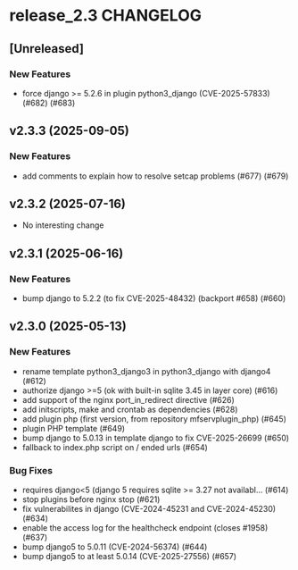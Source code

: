 # release_2.3 CHANGELOG

## [Unreleased]

### New Features

- force django >= 5.2.6 in plugin python3_django (CVE-2025-57833) (#682) (#683)

## v2.3.3 (2025-09-05)

### New Features

- add comments to explain how to resolve setcap problems (#677) (#679)

## v2.3.2 (2025-07-16)

- No interesting change

## v2.3.1 (2025-06-16)

### New Features

- bump django to 5.2.2 (to fix CVE-2025-48432) (backport #658) (#660)

## v2.3.0 (2025-05-13)

### New Features

- rename template python3_django3 in python3_django with django4 (#612)
- authorize django >=5 (ok with built-in sqlite 3.45 in layer core) (#616)
- add support of the nginx port_in_redirect directive (#626)
- add initscripts, make and crontab as dependencies (#628)
- add plugin php (first version, from repository mfservplugin_php) (#645)
- plugin PHP template (#649)
- bump django to 5.0.13 in template django to fix CVE-2025-26699 (#650)
- fallback to index.php script on / ended urls (#654)

### Bug Fixes

- requires django<5 (django 5 requires sqlite >= 3.27 not availabl… (#614)
- stop plugins before nginx stop (#621)
- fix vulnerabilites in django (CVE-2024-45231 and CVE-2024-45230) (#634)
- enable the access log for the healthcheck endpoint (closes #1958) (#637)
- bump django5 to 5.0.11 (CVE-2024-56374) (#644)
- bump django5 to at least 5.0.14 (CVE-2025-27556) (#657)


